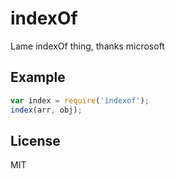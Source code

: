
# indexOf

  Lame indexOf thing, thanks microsoft

## Example

```js
var index = require('indexof');
index(arr, obj);
```

## License

  MIT
